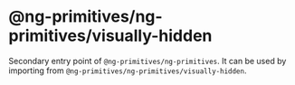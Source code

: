 # @ng-primitives/ng-primitives/visually-hidden

Secondary entry point of `@ng-primitives/ng-primitives`. It can be used by importing from `@ng-primitives/ng-primitives/visually-hidden`.
